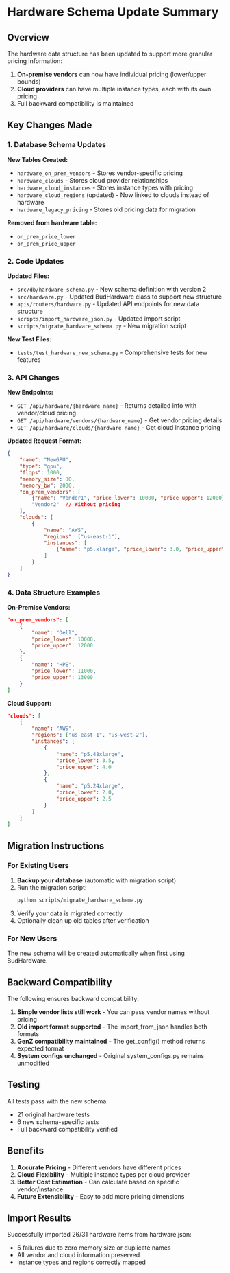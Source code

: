 # Hardware Schema Update Summary

## Overview

The hardware data structure has been updated to support more granular pricing information:

1. **On-premise vendors** can now have individual pricing (lower/upper bounds)
2. **Cloud providers** can have multiple instance types, each with its own pricing
3. Full backward compatibility is maintained

## Key Changes Made

### 1. Database Schema Updates

**New Tables Created:**
- `hardware_on_prem_vendors` - Stores vendor-specific pricing
- `hardware_clouds` - Stores cloud provider relationships
- `hardware_cloud_instances` - Stores instance types with pricing
- `hardware_cloud_regions` (updated) - Now linked to clouds instead of hardware
- `hardware_legacy_pricing` - Stores old pricing data for migration

**Removed from hardware table:**
- `on_prem_price_lower`
- `on_prem_price_upper`

### 2. Code Updates

**Updated Files:**
- `src/db/hardware_schema.py` - New schema definition with version 2
- `src/hardware.py` - Updated BudHardware class to support new structure
- `apis/routers/hardware.py` - Updated API endpoints for new data structure
- `scripts/import_hardware_json.py` - Updated import script
- `scripts/migrate_hardware_schema.py` - New migration script

**New Test Files:**
- `tests/test_hardware_new_schema.py` - Comprehensive tests for new features

### 3. API Changes

**New Endpoints:**
- `GET /api/hardware/{hardware_name}` - Returns detailed info with vendor/cloud pricing
- `GET /api/hardware/vendors/{hardware_name}` - Get vendor pricing details
- `GET /api/hardware/clouds/{hardware_name}` - Get cloud instance pricing

**Updated Request Format:**
```json
{
    "name": "NewGPU",
    "type": "gpu",
    "flops": 1000,
    "memory_size": 80,
    "memory_bw": 2000,
    "on_prem_vendors": [
        {"name": "Vendor1", "price_lower": 10000, "price_upper": 12000},
        "Vendor2"  // Without pricing
    ],
    "clouds": [
        {
            "name": "AWS",
            "regions": ["us-east-1"],
            "instances": [
                {"name": "p5.xlarge", "price_lower": 3.0, "price_upper": 3.5}
            ]
        }
    ]
}
```

### 4. Data Structure Examples

**On-Premise Vendors:**
```json
"on_prem_vendors": [
    {
        "name": "Dell",
        "price_lower": 10000,
        "price_upper": 12000
    },
    {
        "name": "HPE",
        "price_lower": 11000,
        "price_upper": 13000
    }
]
```

**Cloud Support:**
```json
"clouds": [
    {
        "name": "AWS",
        "regions": ["us-east-1", "us-west-2"],
        "instances": [
            {
                "name": "p5.48xlarge",
                "price_lower": 3.5,
                "price_upper": 4.0
            },
            {
                "name": "p5.24xlarge",
                "price_lower": 2.0,
                "price_upper": 2.5
            }
        ]
    }
]
```

## Migration Instructions

### For Existing Users

1. **Backup your database** (automatic with migration script)
2. Run the migration script:
   ```bash
   python scripts/migrate_hardware_schema.py
   ```
3. Verify your data is migrated correctly
4. Optionally clean up old tables after verification

### For New Users

The new schema will be created automatically when first using BudHardware.

## Backward Compatibility

The following ensures backward compatibility:

1. **Simple vendor lists still work** - You can pass vendor names without pricing
2. **Old import format supported** - The import_from_json handles both formats
3. **GenZ compatibility maintained** - The get_config() method returns expected format
4. **System configs unchanged** - Original system_configs.py remains unmodified

## Testing

All tests pass with the new schema:
- 21 original hardware tests
- 6 new schema-specific tests
- Full backward compatibility verified

## Benefits

1. **Accurate Pricing** - Different vendors have different prices
2. **Cloud Flexibility** - Multiple instance types per cloud provider
3. **Better Cost Estimation** - Can calculate based on specific vendor/instance
4. **Future Extensibility** - Easy to add more pricing dimensions

## Import Results

Successfully imported 26/31 hardware items from hardware.json:
- 5 failures due to zero memory size or duplicate names
- All vendor and cloud information preserved
- Instance types and regions correctly mapped 